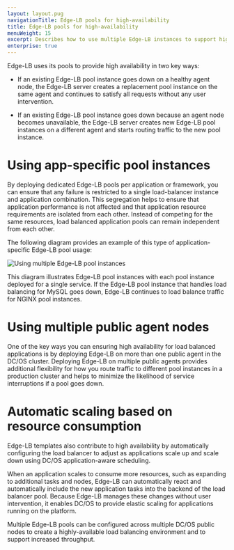 ```yaml
---
layout: layout.pug
navigationTitle: Edge-LB pools for high-availability
title: Edge-LB pools for high-availability
menuWeight: 15
excerpt: Describes how to use multiple Edge-LB instances to support high-availability for services
enterprise: true
---
```

Edge-LB uses its pools to provide high availability in two key ways:

- If an existing Edge-LB pool instance goes down on a healthy agent node, the Edge-LB server creates a replacement pool instance on the same agent and continues to satisfy all requests without any user intervention.

- If an existing Edge-LB pool instance goes down because an agent node becomes unavailable, the Edge-LB server creates new Edge-LB pool instances on a different agent and starts routing traffic to the new pool instance.

# Using app-specific pool instances

By deploying dedicated Edge-LB pools per application or framework, you can ensure that any failure is restricted to a single load-balancer instance and application combination. This segregation helps to ensure that application performance is not affected and that application resource requirements are isolated from each other. Instead of competing for the same resources, load balanced application pools can remain independent from each other.

The following diagram provides an example of this type of application-specific Edge-LB pool usage:

<p>
<img src="/services/edge-lb/img/Edge-LB-app-pool-arch.png" alt="Using multiple Edge-LB pool instances">
</p>

This diagram illustrates Edge-LB pool instances with each pool instance deployed for a single service. If the Edge-LB pool instance that handles load balancing for MySQL goes down, Edge-LB continues to load balance traffic for NGINX pool instances.

# Using multiple public agent nodes

One of the key ways you can ensuring high availability for load balanced applications is by deploying  Edge-LB on more than one public agent in the DC/OS cluster.
Deploying Edge-LB on multiple public agents provides additional flexibility for how you route traffic to different pool instances in a production cluster and helps to minimize the likelihood of service interruptions if a pool goes down.

# Automatic scaling based on resource consumption

Edge-LB templates also contribute to high availability by automatically configuring the load balancer to adjust as applications scale up and scale down using DC/OS application-aware scheduling.

When an application scales to consume more resources, such as expanding to additional tasks and nodes, Edge-LB can automatically react and automatically include the new application tasks into the backend of the load balancer pool.
Because Edge-LB manages these changes without user intervention, it enables DC/OS to provide elastic scaling for applications running on the platform.

Multiple Edge-LB pools can be configured across multiple DC/OS public nodes to create a highly-available load balancing environment and to support increased throughput.